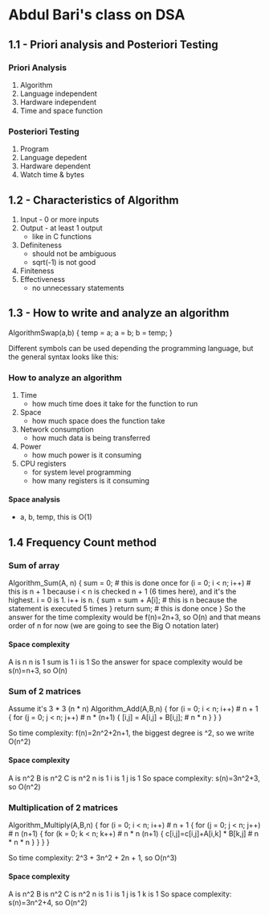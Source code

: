 # Abdul Bari's class on DSA

## 1.1 - Priori analysis and Posteriori Testing

### Priori Analysis
1. Algorithm
2. Language independent
3. Hardware independent
4. Time and space function

### Posteriori Testing
1. Program
2. Language depedent
3. Hardware dependent
4. Watch time & bytes

## 1.2 - Characteristics of Algorithm
1. Input - 0 or more inputs
2. Output - at least 1 output
    - like in C functions
3. Definiteness
    - should not be ambiguous
    - sqrt(-1) is not good
4. Finiteness
5. Effectiveness
    - no unnecessary statements

## 1.3 - How to write and analyze an algorithm

AlgorithmSwap(a,b)
{
    temp = a;
    a = b;
    b = temp;
}

Different symbols can be used depending the programming language, but the general syntax looks like this:

### How to analyze an algorithm
1. Time
    - how much time does it take for the function to run
2. Space
    - how much space does the function take
3. Network consumption
    - how much data is being transferred
4. Power
    - how much power is it consuming
5. CPU registers
    - for system level programming
    - how many registers is it consuming

#### Space analysis
- a, b, temp, this is O(1)

## 1.4 Frequency Count method

### Sum of array
Algorithm_Sum(A, n)
{
    sum = 0;                  # this is done once
    for (i = 0; i < n; i++)   # this is n + 1 because i < n is checked n + 1 (6 times here), and it's the highest. i = 0 is 1. i++ is n.
    {
        sum = sum + A[i];     # this is n because the statement is executed 5 times
    }
    return sum;               # this is done once
}
So the answer for the time complexity would be f(n)=2n+3, so O(n) and that means order of n for now (we are going to see the Big O notation later)

#### Space complexity
A is n
n is 1
sum is 1
i is 1
So the answer for space complexity would be s(n)=n+3, so O(n)

### Sum of 2 matrices
Assume it's 3 * 3 (n * n)
Algorithm_Add(A,B,n)
{
    for (i = 0; i < n; i++)            # n + 1
    {
        for (j = 0; j < n; j++)        # n * (n+1)
        {
            [i,j] = A[i,j] + B[i,j];   # n * n
        }
    }
}

So time complexity: f(n)=2n^2+2n+1, the biggest degree is ^2, so we write O(n^2) 
#### Space complexity
A is n^2 
B is n^2 
C is n^2 
n is 1 
i is 1 
j is 1 
So space complexity: s(n)=3n^2+3, so O(n^2)

### Multiplication of 2 matrices
Algorithm_Multiply(A,B,n)
{
    for (i = 0; i < n; i++)                   # n + 1
    {
        for (j = 0; j < n; j++)               # n (n+1)
        {
            for (k = 0; k < n; k++)           # n * n (n+1)
            {
                c[i,j]=c[i,j]+A[i,k] * B[k,j]   # n * n * n
            }
        }
    }
}

So time complexity: 2^3 + 3n^2 + 2n + 1, so O(n^3)
#### Space complexity
A is n^2 
B is n^2 
C is n^2 
n is 1 
i is 1
j is 1 
k is 1
So space complexity: s(n)=3n^2+4, so O(n^2)
